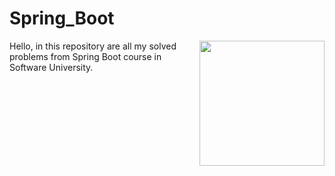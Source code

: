 # Spring_Boot
<img align="right" src="https://github.com/StefanHristov1997/StefanHristov1997/assets/133797718/7b39b9b9-a0db-46d4-bcc9-037ee1f07013" width="200" height="200"/>
Hello, in this repository are all my solved problems from Spring Boot course in Software University. 
